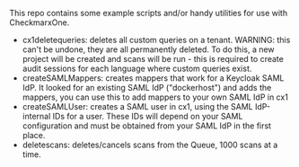 This repo contains some example scripts and/or handy utilities for use with CheckmarxOne.

- cx1deletequeries: deletes all custom queries on a tenant. WARNING: this can't be undone, they are all permanently deleted. To do this, a new project will be created and scans will be run - this is required to create audit sessions for each language where custom queries exist.
- createSAMLMappers: creates mappers that work for a Keycloak SAML IdP. It looked for an existing SAML IdP ("dockerhost") and adds the mappers, you can use this to add mappers to your own SAML IdP in cx1
- createSAMLUser: creates a SAML user in cx1, using the SAML IdP-internal IDs for a user. These IDs will depend on your SAML configuration and must be obtained from your SAML IdP in the first place.
- deletescans: deletes/cancels scans from the Queue, 1000 scans at a time.